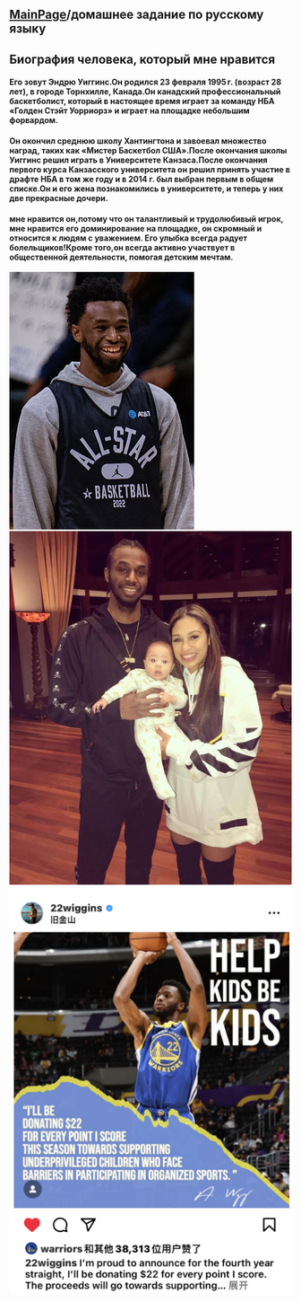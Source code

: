 ## [MainPage](../README.md)/домашнее задание по русскому языку

## Биография человека, который мне нравится
####  Его зовут Эндрю Уиггинс.Он родился 23 февраля 1995 г. (возраст 28 лет), в городе Торнхилле, Канада.Он канадский профессиональный баскетболист, который в настоящее время играет за команду НБА «Голден Стэйт Уорриорз» и играет на площадке небольшим форвардом.
#### Он окончил среднюю школу Хантингтона и завоевал множество наград, таких как «Мистер Баскетбол США».После окончания школы Уиггинс решил играть в Университете Канзаса.После окончания первого курса Канзасского университета он решил принять участие в драфте НБА в том же году и в 2014 г. был выбран первым в общем списке.Он и его жена познакомились в университете, и теперь у них две прекрасные дочери.
#### мне нравится он,потому что он талантливый и трудолюбивый игрок, мне нравится его доминирование на площадке, он скромный и относится к людям с уважением. Его улыбка всегда радует болельщиков!Кроме того,он всегда активно участвует в общественной деятельности, помогая детским мечтам.
![](/Homework1/pic/1.png)
![](/Homework1/pic/2.png)
![](/Homework1/pic/3.png)
